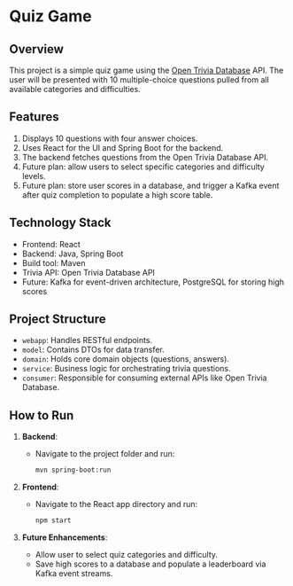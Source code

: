 # Quiz Game

## Overview

This project is a simple quiz game using the [Open Trivia Database](https://opentdb.com/) API. The user will be presented with 10 multiple-choice questions pulled from all available categories and difficulties.

## Features

1. Displays 10 questions with four answer choices.
2. Uses React for the UI and Spring Boot for the backend.
3. The backend fetches questions from the Open Trivia Database API.
4. Future plan: allow users to select specific categories and difficulty levels.
5. Future plan: store user scores in a database, and trigger a Kafka event after quiz completion to populate a high score table.

## Technology Stack

- Frontend: React
- Backend: Java, Spring Boot
- Build tool: Maven
- Trivia API: Open Trivia Database API
- Future: Kafka for event-driven architecture, PostgreSQL for storing high scores

## Project Structure

- `webapp`: Handles RESTful endpoints.
- `model`: Contains DTOs for data transfer.
- `domain`: Holds core domain objects (questions, answers).
- `service`: Business logic for orchestrating trivia questions.
- `consumer`: Responsible for consuming external APIs like Open Trivia Database.

## How to Run

1. **Backend**:
    - Navigate to the project folder and run:
      ```bash
      mvn spring-boot:run
      ```

2. **Frontend**:
    - Navigate to the React app directory and run:
      ```bash
      npm start
      ```

3. **Future Enhancements**:
    - Allow user to select quiz categories and difficulty.
    - Save high scores to a database and populate a leaderboard via Kafka event streams.
